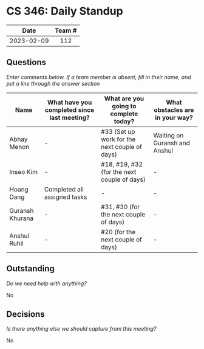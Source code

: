 # CS 346: Daily Standup

|    Date    | Team # |
|:----------:| :----: |
| 2023-02-09 |  112   |

## Questions

_Enter comments below. If a team member is absent, fill in their name, and put a line through the answer section_

| Name            | What have you completed since last meeting? | What are you going to complete today?         | What obstacles are in your way? |
| --------------- |---------------------------------------------|-----------------------------------------------|---------------------------------|
| Abhay Menon     | -                                           | #33 (Set up work for the next couple of days) | Waiting on Guransh and Anshul   |
| Inseo Kim       | -                                           | #18, #19, #32 (for the next couple of days)   | -                               |
| Hoang Dang      | Completed all assigned tasks                | -                                             | -                               |
| Guransh Khurana | -                                           | #31, #30 (for the next couple of days)        | -                               |
| Anshul Ruhil    | -                                           | #20 (for the next couple of days)             | -                               |

## Outstanding

_Do we need help with anything?_

No

## Decisions

_Is there anything else we should capture from this meeting?_

No
